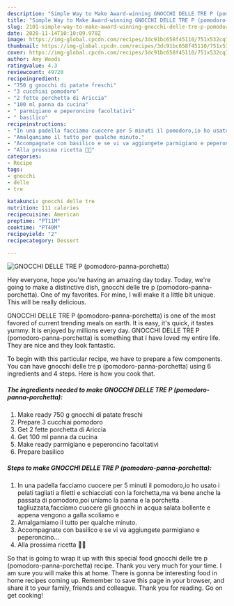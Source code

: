 ```yaml
---
description: "Simple Way to Make Award-winning GNOCCHI DELLE TRE P (pomodoro-panna-porchetta)"
title: "Simple Way to Make Award-winning GNOCCHI DELLE TRE P (pomodoro-panna-porchetta)"
slug: 2101-simple-way-to-make-award-winning-gnocchi-delle-tre-p-pomodoro-panna-porchetta
date: 2020-11-14T10:10:09.978Z
image: https://img-global.cpcdn.com/recipes/3dc91bc658f45110/751x532cq70/gnocchi-delle-tre-p-pomodoro-panna-porchetta-recipe-main-photo.jpg
thumbnail: https://img-global.cpcdn.com/recipes/3dc91bc658f45110/751x532cq70/gnocchi-delle-tre-p-pomodoro-panna-porchetta-recipe-main-photo.jpg
cover: https://img-global.cpcdn.com/recipes/3dc91bc658f45110/751x532cq70/gnocchi-delle-tre-p-pomodoro-panna-porchetta-recipe-main-photo.jpg
author: Amy Woods
ratingvalue: 4.3
reviewcount: 49720
recipeingredient:
- "750 g gnocchi di patate freschi"
- "3 cucchiai pomodoro"
- "2 fette porchetta di Ariccia"
- "100 ml panna da cucina"
- " parmigiano e peperoncino facoltativi"
- " basilico"
recipeinstructions:
- "In una padella facciamo cuocere per 5 minuti il pomodoro,io ho usato i pelati tagliati a filetti e schiacciati con la forchetta,ma va bene anche la passata di pomodoro,poi uniamo la panna e la porchetta tagliuzzata,facciamo cuocere gli gnocchi in acqua salata bollente e appena vengono a galla scoliamo e"
- "Amalgamiamo il tutto per qualche minuto."
- "Accompagnate con basilico e se vi va aggiungete parmigiano e peperoncino..."
- "Alla prossima ricetta 👩‍🍳"
categories:
- Recipe
tags:
- gnocchi
- delle
- tre

katakunci: gnocchi delle tre 
nutrition: 111 calories
recipecuisine: American
preptime: "PT11M"
cooktime: "PT40M"
recipeyield: "2"
recipecategory: Dessert

---
```



![GNOCCHI DELLE TRE P (pomodoro-panna-porchetta)](https://img-global.cpcdn.com/recipes/3dc91bc658f45110/751x532cq70/gnocchi-delle-tre-p-pomodoro-panna-porchetta-recipe-main-photo.jpg)

Hey everyone, hope you're having an amazing day today. Today, we're going to make a distinctive dish, gnocchi delle tre p (pomodoro-panna-porchetta). One of my favorites. For mine, I will make it a little bit unique. This will be really delicious.



GNOCCHI DELLE TRE P (pomodoro-panna-porchetta) is one of the most favored of current trending meals on earth. It is easy, it's quick, it tastes yummy. It is enjoyed by millions every day. GNOCCHI DELLE TRE P (pomodoro-panna-porchetta) is something that I have loved my entire life. They are nice and they look fantastic.


To begin with this particular recipe, we have to prepare a few components. You can have gnocchi delle tre p (pomodoro-panna-porchetta) using 6 ingredients and 4 steps. Here is how you cook that.

<!--inarticleads1-->

##### The ingredients needed to make GNOCCHI DELLE TRE P (pomodoro-panna-porchetta):

1. Make ready 750 g gnocchi di patate freschi
1. Prepare 3 cucchiai pomodoro
1. Get 2 fette porchetta di Ariccia
1. Get 100 ml panna da cucina
1. Make ready  parmigiano e peperoncino facoltativi
1. Prepare  basilico




<!--inarticleads2-->

##### Steps to make GNOCCHI DELLE TRE P (pomodoro-panna-porchetta):

1. In una padella facciamo cuocere per 5 minuti il pomodoro,io ho usato i pelati tagliati a filetti e schiacciati con la forchetta,ma va bene anche la passata di pomodoro,poi uniamo la panna e la porchetta tagliuzzata,facciamo cuocere gli gnocchi in acqua salata bollente e appena vengono a galla scoliamo e
1. Amalgamiamo il tutto per qualche minuto.
1. Accompagnate con basilico e se vi va aggiungete parmigiano e peperoncino...
1. Alla prossima ricetta 👩‍🍳




So that is going to wrap it up with this special food gnocchi delle tre p (pomodoro-panna-porchetta) recipe. Thank you very much for your time. I am sure you will make this at home. There is gonna be interesting food in home recipes coming up. Remember to save this page in your browser, and share it to your family, friends and colleague. Thank you for reading. Go on get cooking!

